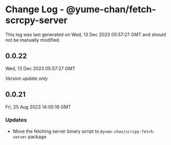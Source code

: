 # Change Log - @yume-chan/fetch-scrcpy-server

This log was last generated on Wed, 13 Dec 2023 05:57:27 GMT and should not be manually modified.

## 0.0.22
Wed, 13 Dec 2023 05:57:27 GMT

_Version update only_

## 0.0.21
Fri, 25 Aug 2023 14:05:18 GMT

### Updates

- Move the fetching server binary script to `@yume-chan/scrcpy-fetch-server` package


